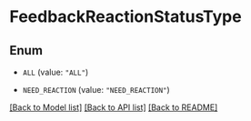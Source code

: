 # FeedbackReactionStatusType

## Enum


* `ALL` (value: `"ALL"`)

* `NEED_REACTION` (value: `"NEED_REACTION"`)


[[Back to Model list]](../README.md#documentation-for-models) [[Back to API list]](../README.md#documentation-for-api-endpoints) [[Back to README]](../README.md)



